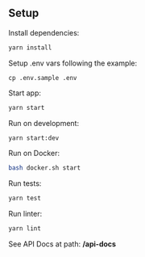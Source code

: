 ## Setup

Install dependencies:

```bash
yarn install
```

Setup .env vars following the example:

```
cp .env.sample .env
```

Start app:

```bash
yarn start
```

Run on development:

```bash
yarn start:dev
```

Run on Docker:

```bash
bash docker.sh start
```

Run tests:

```bash
yarn test
```

Run linter:

```bash
yarn lint
```

See API Docs at path: **/api-docs**
